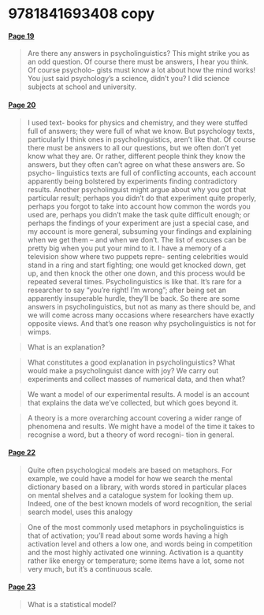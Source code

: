 # 9781841693408 copy


#### [Page 19](highlights://Harley_Chapter1#page=19)

> Are there any answers in psycholinguistics? This might strike
> you as an odd question. Of course there must be answers, I hear
> you think. Of course psycholo- gists must know a lot about how
> the mind works! You just said psychology’s a science, didn’t
> you? I did science subjects at school and university.

#### [Page 20](highlights://Harley_Chapter1#page=20)

> I used text- books for physics and chemistry, and they were
> stuffed full of answers; they were full of what we know. But
> psychology texts, particularly I think ones in
> psycholinguistics, aren’t like that. Of course there must be
> answers to all our questions, but we often don’t yet know what
> they are. Or rather, different people think they know the
> answers, but they often can’t agree on what these answers are.
> So psycho- linguistics texts are full of conflicting accounts,
> each account apparently being bolstered by experiments finding
> contradictory results. Another psycholinguist might argue about
> why you got that particular result; perhaps you didn’t do that
> experiment quite properly, perhaps you forgot to take into
> account how common the words you used are, perhaps you didn’t
> make the task quite difficult enough; or perhaps the findings of
> your experiment are just a special case, and my account is more
> general, subsuming your findings and explaining when we get them
> – and when we don’t. The list of excuses can be pretty big when
> you put your mind to it. I have a memory of a television show
> where two puppets repre- senting celebrities would stand in a
> ring and start fighting; one would get knocked down, get up, and
> then knock the other one down, and this process would be
> repeated several times. Psycholinguistics is like that. It’s
> rare for a researcher to say “you’re right! I’m wrong”; after
> being set an apparently insuperable hurdle, they’ll be back. So
> there are some answers in psycholinguistics, but not as many as
> there should be, and we will come across many occasions where
> researchers have exactly opposite views. And that’s one reason
> why psycholinguistics is not for wimps.

> What is an explanation?

> What constitutes a good explanation in psycholinguistics? What
> would make a psycholinguist dance with joy? We carry out
> experiments and collect masses of numerical data, and then what?

> We want a model of our experimental results. A model is an
> account that explains the data we’ve collected, but which goes
> beyond it.

> A theory is a more overarching account covering a wider range of
> phenomena and results. We might have a model of the time it
> takes to recognise a word, but a theory of word recogni- tion in
> general.

#### [Page 22](highlights://Harley_Chapter1#page=22)

> Quite often psychological models are based on metaphors. For
> example, we could have a model for how we search the mental
> dictionary based on a library, with words stored in particular
> places on mental shelves and a catalogue system for looking them
> up. Indeed, one of the best known models of word recognition,
> the serial search model, uses this analogy

> One of the most commonly used metaphors in psycholinguistics is
> that of activation; you’ll read about some words having a high
> activation level and others a low one, and words being in
> competition and the most highly activated one winning.
> Activation is a quantity rather like energy or temperature; some
> items have a lot, some not very much, but it’s a continuous
> scale.

#### [Page 23](highlights://Harley_Chapter1#page=23)

> What is a statistical model?


